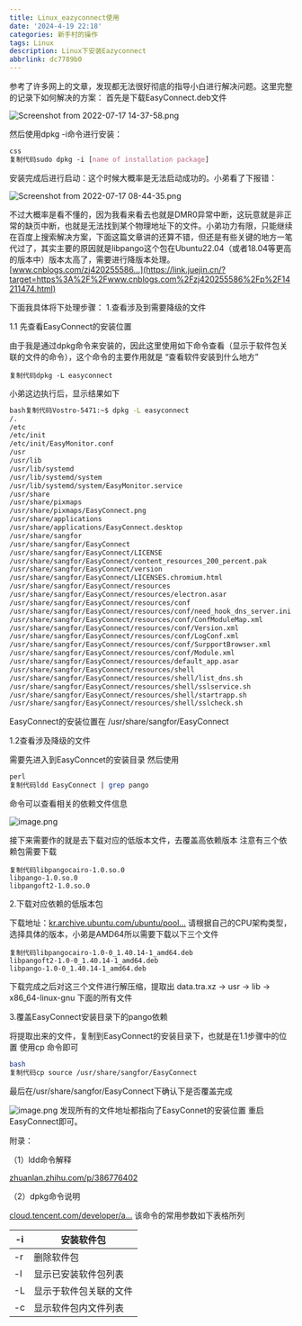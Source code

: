 ```yaml
---
title: Linux_eazyconnect使用
date: '2024-4-19 22:18'
categories: 新手村的操作
tags: Linux
description: Linux下安装Eazyconnect
abbrlink: dc7789b0
---
```



参考了许多网上的文章，发现都无法很好彻底的指导小白进行解决问题。这里完整的记录下如何解决的方案： 首先是下载EasyConnect.deb文件

![Screenshot from 2022-07-17 14-37-58.png](https://p3-juejin.byteimg.com/tos-cn-i-k3u1fbpfcp/246f1e829e974c70a9b57a92b7ddc10e~tplv-k3u1fbpfcp-zoom-in-crop-mark:1512:0:0:0.awebp?)

然后使用dpkg -i命令进行安装：

```css
css
复制代码sudo dpkg -i [name of installation package]
```

安装完成后进行启动：这个时候大概率是无法启动成功的。小弟看了下报错：

![Screenshot from 2022-07-17 08-44-35.png](https://p3-juejin.byteimg.com/tos-cn-i-k3u1fbpfcp/d68f493ffbb642a08f3e1718f0bc105e~tplv-k3u1fbpfcp-zoom-in-crop-mark:1512:0:0:0.awebp?)

不过大概率是看不懂的，因为我看来看去也就是DMR0异常中断，这玩意就是非正常的缺页中断，也就是无法找到某个物理地址下的文件。小弟功力有限，只能继续在百度上搜索解决方案，下面这篇文章讲的还算不错，但还是有些关键的地方一笔代过了，其实主要的原因就是libpango这个包在Ubuntu22.04（或者18.04等更高的版本中）版本太高了，需要进行降版本处理。 [www.cnblogs.com/zj420255586…](https://link.juejin.cn/?target=https%3A%2F%2Fwww.cnblogs.com%2Fzj420255586%2Fp%2F14211474.html)

下面我具体将下处理步骤： 1.查看涉及到需要降级的文件

1.1 先查看EasyConnect的安装位置

由于我是通过dpkg命令来安装的，因此这里使用如下命令查看（显示于软件包关联的文件的命令），这个命令的主要作用就是 “查看软件安装到什么地方”

```
复制代码dpkg -L easyconnect
```

小弟这边执行后，显示结果如下

```bash
bash复制代码Vostro-5471:~$ dpkg -L easyconnect
/.
/etc
/etc/init
/etc/init/EasyMonitor.conf
/usr
/usr/lib
/usr/lib/systemd
/usr/lib/systemd/system
/usr/lib/systemd/system/EasyMonitor.service
/usr/share
/usr/share/pixmaps
/usr/share/pixmaps/EasyConnect.png
/usr/share/applications
/usr/share/applications/EasyConnect.desktop
/usr/share/sangfor
/usr/share/sangfor/EasyConnect
/usr/share/sangfor/EasyConnect/LICENSE
/usr/share/sangfor/EasyConnect/content_resources_200_percent.pak
/usr/share/sangfor/EasyConnect/version
/usr/share/sangfor/EasyConnect/LICENSES.chromium.html
/usr/share/sangfor/EasyConnect/resources
/usr/share/sangfor/EasyConnect/resources/electron.asar
/usr/share/sangfor/EasyConnect/resources/conf
/usr/share/sangfor/EasyConnect/resources/conf/need_hook_dns_server.ini
/usr/share/sangfor/EasyConnect/resources/conf/ConfModuleMap.xml
/usr/share/sangfor/EasyConnect/resources/conf/Version.xml
/usr/share/sangfor/EasyConnect/resources/conf/LogConf.xml
/usr/share/sangfor/EasyConnect/resources/conf/SurpportBrowser.xml
/usr/share/sangfor/EasyConnect/resources/conf/Module.xml
/usr/share/sangfor/EasyConnect/resources/default_app.asar
/usr/share/sangfor/EasyConnect/resources/shell
/usr/share/sangfor/EasyConnect/resources/shell/list_dns.sh
/usr/share/sangfor/EasyConnect/resources/shell/sslservice.sh
/usr/share/sangfor/EasyConnect/resources/shell/startrapp.sh
/usr/share/sangfor/EasyConnect/resources/shell/sslcheck.sh
```

EasyConnect的安装位置在 /usr/share/sangfor/EasyConnect

1.2查看涉及降级的文件

需要先进入到EasyConncet的安装目录 然后使用

```perl
perl
复制代码ldd EasyConnect | grep pango 
```

命令可以查看相关的依赖文件信息

![image.png](https://p1-juejin.byteimg.com/tos-cn-i-k3u1fbpfcp/062dff24164a4d9cbd9f590cef85acb3~tplv-k3u1fbpfcp-zoom-in-crop-mark:1512:0:0:0.awebp?)

接下来需要作的就是去下载对应的低版本文件，去覆盖高依赖版本 注意有三个依赖包需要下载

```
复制代码libpangocairo-1.0.so.0
libpango-1.0.so.0
libpangoft2-1.0.so.0
```

2.下载对应依赖的低版本包

下载地址：[kr.archive.ubuntu.com/ubuntu/pool…](https://link.juejin.cn/?target=http%3A%2F%2Fkr.archive.ubuntu.com%2Fubuntu%2Fpool%2Fmain%2Fp%2Fpango1.0%2F) 请根据自己的CPU架构类型，选择具体的版本，小弟是AMD64所以需要下载以下三个文件

```
复制代码libpangocairo-1.0-0_1.40.14-1_amd64.deb
libpangoft2-1.0-0_1.40.14-1_amd64.deb
libpango-1.0-0_1.40.14-1_amd64.deb
```

下载完成之后对这三个文件进行解压缩，提取出 data.tra.xz -> usr -> lib -> x86_64-linux-gnu 下面的所有文件

3.覆盖EasyConnect安装目录下的pango依赖

将提取出来的文件，复制到EasyConnect的安装目录下，也就是在1.1步骤中的位置 使用cp 命令即可

```bash
bash
复制代码cp source /usr/share/sangfor/EasyConnect
```

最后在/usr/share/sangfor/EasyConnect下确认下是否覆盖完成

![image.png](https://p9-juejin.byteimg.com/tos-cn-i-k3u1fbpfcp/523cfb9810b24554b3a584705ecd6cc0~tplv-k3u1fbpfcp-zoom-in-crop-mark:1512:0:0:0.awebp?) 发现所有的文件地址都指向了EasyConnet的安装位置 重启EasyConnect即可。

附录：

（1）ldd命令解释

[zhuanlan.zhihu.com/p/386776402](https://link.juejin.cn/?target=https%3A%2F%2Fzhuanlan.zhihu.com%2Fp%2F386776402)

（2）dpkg命令说明

[cloud.tencent.com/developer/a…](https://link.juejin.cn/?target=https%3A%2F%2Fcloud.tencent.com%2Fdeveloper%2Farticle%2F1484940) 该命令的常用参数如下表格所列

| -i   | 安装软件包             |
| ---- | ---------------------- |
| -r   | 删除软件包             |
| -l   | 显示已安装软件包列表   |
| -L   | 显示于软件包关联的文件 |
| -c   | 显示软件包内文件列表   |